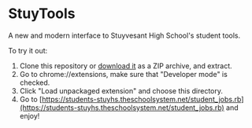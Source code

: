 StuyTools
=========

A new and modern interface to Stuyvesant High School's student tools.

To try it out: 
1. Clone this repository or [download it](https://github.com/PhilippSteinmann/stuytools/archive/master.zip) as a ZIP archive, and extract.
2. Go to chrome://extensions, make sure that "Developer mode" is checked.
3. Click "Load unpackaged extension" and choose this directory.
4. Go to [https://students-stuyhs.theschoolsystem.net/student_jobs.rb](https://students-stuyhs.theschoolsystem.net/student_jobs.rb) and enjoy!
